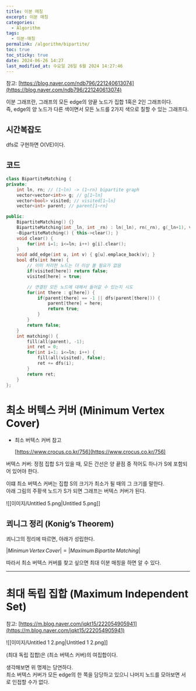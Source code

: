 ```yaml
---
title: 이분 매칭
excerpt: 이분 매칭
categories:
  - Algorithm
tags:
  - 이분-매칭
permalink: /algorithm/bipartite/
toc: true
toc_sticky: true
date: 2024-06-26 14:27
last_modified_at: 수요일 26일 6월 2024 14:27:46
---
```

참고: [https://blog.naver.com/ndb796/221240613074](https://blog.naver.com/ndb796/221240613074)

이분 그래프란, 그래프의 모든 edge의 양끝 노드가 집합 1혹은 2인 그래프이다.  
즉, edge의 양 노드가 다른 색이면서 모든 노드를 2가지 색으로 칠할 수 있는 그래프다.  

## 시간복잡도

dfs로 구현하면 O(VE)이다.

## 코드

  

```cpp
class BipartiteMatching {
private:
    int ln, rn; // (1~ln) -> (1~rn) bipartite graph
    vector<vector<int>> g; // g[1~ln]
    vector<bool> visited; // visited[1~ln]
    vector<int> parent; // parent[1~rn]

public:
    BipartiteMatching() {}
    BipartiteMatching(int _ln, int _rn) : ln(_ln), rn(_rn), g(_ln+1), visited(_ln+1), parent(_rn+1) {}
    ~BipartiteMatching() { this->clear(); }
    void clear() {
        for(int i=1; i<=ln; i++) g[i].clear();
    }
    void add_edge(int u, int v) { g[u].emplace_back(v); }
    bool dfs(int here) {
        // 이미 처리한 노드는 더 이상 볼 필요가 없음
        if(visited[here]) return false;
        visited[here] = true;

        // 연결된 모든 노드에 대해서 들어갈 수 있는지 시도
        for(int there : g[here]) {
            if(parent[there] == -1 || dfs(parent[there])) {
                parent[there] = here;
                return true;
            }
        }
        return false;
    }
    int matching() {
        fill(all(parent), -1);
        int ret = 0;
        for(int i=1; i<=ln; i++) {
            fill(all(visited), false);
            ret += dfs(i);
        }
        return ret;
    }
};
```

  

# 최소 버텍스 커버 (Minimum Vertex Cover)

- 최소 버텍스 커버 참고
    
    [https://www.crocus.co.kr/756](https://www.crocus.co.kr/756)
    

버텍스 커버: 정점 집합 S가 있을 때, 모든 간선은 양 끝점 중 적어도 하나가 S에 포함되어 있어야 한다.

이떄 최소 버텍스 커버는 집합 S의 크기가 최소가 될 때의 그 크기를 말한다.  
아래 그림의 주황색 노드가 S가 되면 그래프는 버텍스 커버가 된다.  

![[이미지/Untitled 5.png|Untitled 5.png]]

  

## 쾨니그 정리 (Konig’s Theorem)

쾨니그의 정리에 따르면, 아래가 성립한다.

$|Minimun \,Vertex \,Cover| = |Maximum \,Bipartite \,Matching|$

따라서 최소 버텍스 커버를 찾고 싶으면 최대 이분 매칭을 하면 알 수 있다.

---

# 최대 독립 집합 (Maximum Independent Set)

참고: [https://m.blog.naver.com/jqkt15/222054905941](https://m.blog.naver.com/jqkt15/222054905941)

![[이미지/Untitled 1 2.png|Untitled 1 2.png]]

(최대 독립 집합)은 (최소 버텍스 커버)의 여집합이다.

생각해보면 위 명제는 당연하다.  
최소 버텍스 커버가 모든 edge의 한 쪽을 담당하고 있으니 나머지 노드를 모아보면 서로 인접할 수가 없다.
